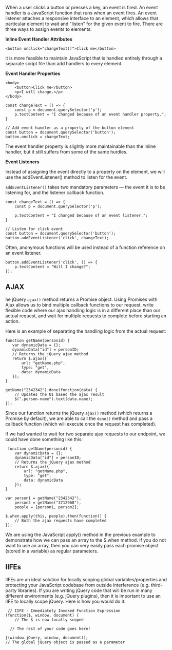 When a user clicks a button or presses a key, an event is fired. An event handler is a JavaScript function that runs when an event fires.
An event listener attaches a responsive interface to an element, which allows that particular element to wait and "listen" for the given event to fire.
There are three ways to assign events to elements:

**Inline Event Handler Attributes**

    <button onclick="changeText()">Click me</button>

it is more feasible to maintain JavaScript that is handled entirely through a separate script file than add handlers to every element.

**Event Handler Properties**

    <body>
        <button>Click me</button>
        <p>I will change.</p>
    </body>

    const changeText = () => {
        const p = document.querySelector('p');
        p.textContent = "I changed because of an event handler property.";
    }

    // Add event handler as a property of the button element
    const button = document.querySelector('button');
    button.onclick = changeText;

The event handler property is slightly more maintainable than the inline handler, but it still suffers from some of the same hurdles.

**Event Listeners**

Instead of assigning the event directly to a property on the element, we will use the addEventListener() method to listen for the event.

`addEventListener()` takes two mandatory parameters — the event it is to be listening for, and the listener callback function.

    const changeText = () => {
        const p = document.querySelector('p');

        p.textContent = "I changed because of an event listener.";
    }

    // Listen for click event
    const button = document.querySelector('button');
    button.addEventListener('click', changeText);

Often, anonymous functions will be used instead of a function reference on an event listener.

    button.addEventListener('click', () => {
        p.textContent = "Will I change?";
    });

AJAX
----
he jQuery `ajax()` method returns a Promise object. Using Promises with Ajax allows us to bind multiple callback functions to our request, write flexible code where our ajax handling logic is in a different place than our actual request, and wait for multiple requests to complete before starting an action.

Here is an example of separating the handling logic from the actual request:

    function getName(personid) {
       var dynamicData = {};
       dynamicData["id"] = personID;
       // Returns the jQuery ajax method
       return $.ajax({
           url: "getName.php",
           type: "get",
           data: dynamicData
       });
    }

    getName("2342342").done(function(data) {
        // Updates the UI based the ajax result
        $(".person-name").text(data.name);
    });

Since our function returns the jQuery `ajax()` method (which returns a Promise by default), we are able to call the `done()` method and pass a callback function (which will execute once the request has completed).

If we had wanted to wait for two separate ajax requests to our endpoint, we could have done something like this:

     function getName(personid) {
        var dynamicData = {};
        dynamicData["id"] = personID;
        // Returns the jQuery ajax method
        return $.ajax({
            url: "getName.php",
            type: "get",
            data: dynamicData
        });
    }

    var person1 = getName("2342342"),
        person2 = getName("3712968"),
        people = [person1, person2];

    $.when.apply(this, people).then(function() {
        // Both the ajax requests have completed
    });

We are using the JavaScript apply() method in the previous example to demonstrate how we can pass an array to the $.when method. If you do not want to use an array, then you can very easily pass each promise object (stored in a variable) as regular parameters.

IIFEs
-----

IIFEs are an ideal solution for locally scoping global variables/properties and protecting your JavaScript codebase from outside interference (e.g. third-party libraries). If you are writing jQuery code that will be run in many different environments (e.g. jQuery plugins), then it is important to use an IIFE to locally scope jQuery.
Here is how you would do it:

     // IIFE - Immediately Invoked Function Expression
    (function($, window, document) {
        // The $ is now locally scoped

      // The rest of your code goes here!

    }(window.jQuery, window, document));
    // The global jQuery object is passed as a parameter



